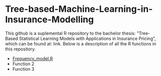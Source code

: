 # Tree-based-Machine-Learning-in-Insurance-Modelling
This github is a suplemental R repository to the bachelor thesis: "Tree-Based Statistical Learning Models with Applications in Insurance Pricing", which can be found at: link. Below is a description of all the R functions in this repository.

* [Frequency_model.R](Frequency_model.R)
* Function 2
* Function 3
